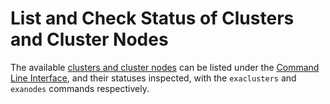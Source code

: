 # List and Check Status of Clusters and Cluster Nodes

The available [clusters and cluster nodes](../../infrastructure/clusters/overview.md) can be listed under the [Command Line Interface](../overview.md), and their statuses inspected, with the `exaclusters` and `exanodes` commands respectively. 

<!-- TODO
Mohammed should fix the implementation of these two commands to include an example of their output here
-->
